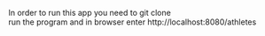 In order to run this app you need to git clone <br />
run the program and in browser enter http://localhost:8080/athletes
